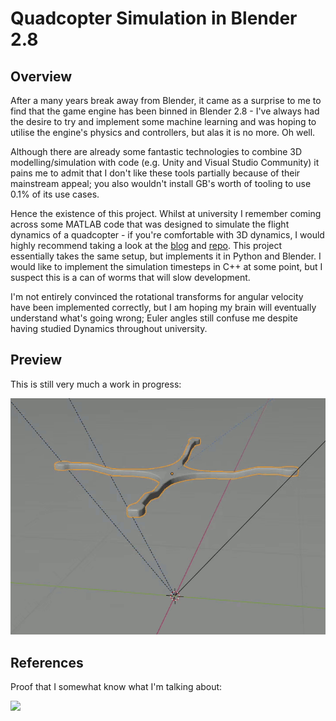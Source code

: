 # Quadcopter Simulation in Blender 2.8
## Overview
After a many years break away from Blender, it came as a surprise to me to find that the game engine has been binned in Blender 2.8 - I've always had the desire to try and implement some machine learning and was hoping to utilise the engine's physics and controllers, but alas it is no more. Oh well.

Although there are already some fantastic technologies to combine 3D modelling/simulation with code (e.g. Unity and Visual Studio Community) it pains me to admit that I don't like these tools partially because of their mainstream appeal; you also wouldn't install GB's worth of tooling to use 0.1% of its use cases.

Hence the existence of this project. Whilst at university I remember coming across some MATLAB code that was designed to simulate the flight dynamics of a quadcopter - if you're comfortable with 3D dynamics, I would highly recommend taking a look at the [blog](http://andrew.gibiansky.com/blog/physics/quadcopter-dynamics/) and [repo](https://github.com/gibiansky/experiments/tree/master/quadcopter). This project essentially takes the same setup, but implements it in Python and Blender. I would like to implement the simulation timesteps in C++ at some point, but I suspect this is a can of worms that will slow development.

I'm not entirely convinced the rotational transforms for angular velocity have been implemented correctly, but I am hoping my brain will eventually understand what's going wrong; Euler angles still confuse me despite having studied Dynamics throughout university.

## Preview
This is still very much a work in progress: 

<p align="center">
<img src="images/example_1.gif">
</p>

## References
Proof that I somewhat know what I'm talking about:  

[![](https://img.youtube.com/vi/0cZRwyJe5yo/0.jpg)](https://www.youtube.com/watch?v=0cZRwyJe5yo "Click to play on Youtube")

